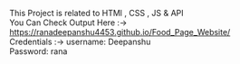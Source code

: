 This Project is related to HTMl , CSS , JS & API  
You Can Check Output Here :-> https://ranadeepanshu4453.github.io/Food_Page_Website/
<br>Credentials :->
username: Deepanshu
<br>Password: rana
